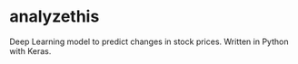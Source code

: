 # analyzethis
Deep Learning model to predict changes in stock prices.  Written in Python with Keras.

